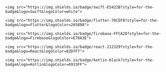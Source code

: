 

<p align="center">
    
    <img src="https://img.shields.io/badge/swift-E5422B?style=for-the-badge&logo=Swift&logoColor=white">
    
    <img src="https://img.shields.io/badge/flutter-70CEF8?style=for-the-badge&logo=Flutter&logoColor=265898">
    
    <img src="https://img.shields.io/badge/firebase-FFCA28?style=for-the-badge&logo=Firebase&logoColor=E78A3E">
    
    <img src="https://img.shields.io/badge/react-212329?style=for-the-badge&logo=React&logoColor=82D7F7">
    
    <img src="https://img.shields.io/badge/kotlin-black?style=for-the-badge&logo=Kotlin&logoColor=6933FF">
    
</p>
